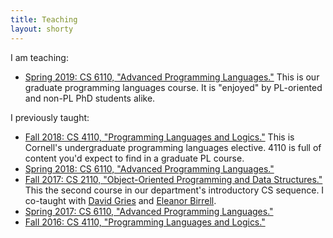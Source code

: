 ```yaml
---
title: Teaching
layout: shorty
---
```

I am teaching:

* [Spring 2019: CS 6110, "Advanced Programming Languages."](http://www.cs.cornell.edu/courses/cs6110/2019sp/)
  This is our graduate programming languages course. It is "enjoyed" by PL-oriented and non-PL PhD students alike.

I previously taught:

* [Fall 2018: CS 4110, "Programming Languages and Logics."](https://www.cs.cornell.edu/Courses/cs4110/2018fa/)
  This is Cornell's undergraduate programming languages elective. 4110 is full of content you'd expect to find in a graduate PL course.
* [Spring 2018: CS 6110, "Advanced Programming Languages."](http://www.cs.cornell.edu/courses/cs6110/2018sp/)
* [Fall 2017: CS 2110, "Object-Oriented Programming and Data Structures."](http://www.cs.cornell.edu/courses/cs2110/2017fa/)
  This the second course in our department's introductory CS sequence. I co-taught with [David Gries](https://www.cs.cornell.edu/gries/) and [Eleanor Birrell](http://www.cs.cornell.edu/~eleanor/).
* [Spring 2017: CS 6110, "Advanced Programming Languages."](http://www.cs.cornell.edu/courses/cs6110/2017sp/)
* [Fall 2016: CS 4110, "Programming Languages and Logics."](https://www.cs.cornell.edu/Courses/cs4110/2016fa/)
